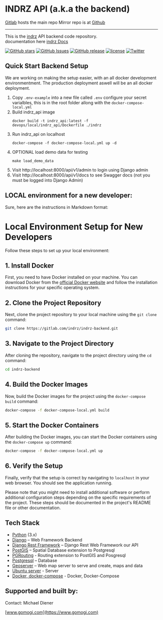 # INDRZ API (a.k.a the backend)
[Gitlab](https://gitlab.com/indrz/indrz-backend) hosts the main repo 
Mirror repo is at [Github](https://github.com/indrz/indrz-be)

----------------------

This is the [indrz](https://www.indrz.com) API backend code repository.  
documentation here [indrz Docs](https://gitlab.com/indrz/indrz-doc)


[![GitHub stars](https://img.shields.io/github/stars/indrz/indrz.svg?style=flat-square)](https://github.com/indrz/indrz/stargazers)
[![GitHub Issues](https://img.shields.io/github/issues/indrz/indrz.svg)](https://github.com/indrz/indrz/issues)
[![GitHub release](https://img.shields.io/github/release/indrz/indrz.svg)](https://github.com/indrz/indrz/releases)
[![license](https://img.shields.io/badge/license-AGPL-blue.svg?style=flat-square)](https://raw.githubusercontent.com/indrz/indrz/master/LICENSE)
[![Twitter](https://img.shields.io/twitter/url/https/github.com/indrz/indrz.svg?style=social)](https://twitter.com/intent/tweet?text=Wow:&url=%5Bobject%20Object%5D)

## Quick Start Backend Setup
We are working on making the setup easier, with an all docker development
environmentment.  The production deployment aswell will be an all docker
deployment.


1. Copy `.env-example` into a new file called `.env`  configure your secret varialbles, this is in the root folder
   allong with the `docker-compose-local.yml` 
1. Build indrz_api image
    ```
    docker build -t indrz_api:latest -f devops/local/indrz_api/Dockerfile ./indrz
    ```
1. Run indrz_api on localhost
    ```
    docker-compose -f docker-compose-local.yml up -d
    ```
1. OPTIONAL load demo data for testing
    ```
    make load_demo_data
    ```
1. Visit http://localhost:8000/api/v1/admin to login using Django admin
1. Visit http://localhost:8000/api/v1/docs to see Swagger docs (not you must be logged into Django Admin)


## LOCAL environment for a new developer:

Sure, here are the instructions in Markdown format:

# Local Environment Setup for New Developers

Follow these steps to set up your local environment:

## 1. Install Docker

First, you need to have Docker installed on your machine. You can download Docker from the [official Docker website](https://www.docker.com/products/docker-desktop) and follow the installation instructions for your specific operating system.

## 2. Clone the Project Repository

Next, clone the project repository to your local machine using the `git clone` command:

```bash
git clone https://gitlab.com/indrz/indrz-backend.git
```

## 3. Navigate to the Project Directory

After cloning the repository, navigate to the project directory using the `cd` command:

```bash
cd indrz-backend
```

## 4. Build the Docker Images

Now, build the Docker images for the project using the `docker-compose build` command:

```bash
docker-compose -f docker-compose-local.yml build
```

## 5. Start the Docker Containers

After building the Docker images, you can start the Docker containers using the `docker-compose up` command:

```bash
docker-compose -f docker-compose-local.yml up
```

## 6. Verify the Setup

Finally, verify that the setup is correct by navigating to `localhost` in your web browser. You should see the application running.

Please note that you might need to install additional software or perform additional configuration steps depending on the specific requirements of the project. These steps should be documented in the project's README file or other documentation.


## Tech Stack

* [Python](https://python.org) (3.x)
* [Django](http://djangoproject.com) – Web Framework Backend
* [Django Rest Framework](http://www.django-rest-framework.org) – Django Rest Web Framework our API
* [PostGIS](http://postgis.net) – Spatial Database extension to Postgresql
* [PGRouting](http://pgrouting.org) - Routing extension to PostGIS and Posgresql
* [Postgresql](http://www.postgresql.org) – Database
* [Geoserver](http://geoserver.org) – Web map server to serve and create, maps and data
* [Ubuntu server](https://ubuntu.com/) - Server
* [Docker, docker-compose](https://docker.com/) - Docker, Docker-Compose

## Supported and built by:

Contact: Michael Diener

[www.gomogi.com](https://www.gomogi.com)


